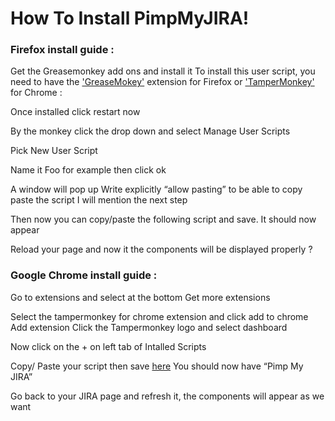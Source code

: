 # How To Install PimpMyJIRA!



### Firefox install guide :
Get the Greasemonkey add ons and install it
To install this user script, you need to have the ['GreaseMokey'](https://addons.mozilla.org/fr/firefox/addon/greasemonkey/) extension for Firefox or ['TamperMonkey'](https://tampermonkey.net/) for Chrome :

Once installed click restart now

By the monkey click the drop down and select Manage User Scripts

Pick New User Script

Name it Foo for example then click ok 

A window will pop up
Write explicitly “allow pasting” to be able to copy paste the script I will mention the next step

Then now you can copy/paste the following script and save.
It should now appear

Reload your page and now it the components will be displayed properly ?


### Google Chrome install guide :
Go to extensions and select at the bottom Get more extensions

Select the tampermonkey for chrome extension and click add to chrome
Add extension
Click the Tampermonkey logo and select dashboard

Now click on the + on left tab of Intalled Scripts

Copy/ Paste your script then save [here](https://raw.githubusercontent.com/sonic1200/PimpMyJira/master/PimpMyJira.js)
You should now have “Pimp My JIRA”

Go back to your JIRA page and refresh it, the components will appear as we want 

